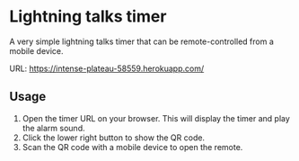 # Lightning talks timer

A very simple lightning talks timer that can be remote-controlled from a mobile device.

URL: https://intense-plateau-58559.herokuapp.com/

## Usage

1. Open the timer URL on your browser. This will display the timer and play the alarm sound.
2. Click the lower right button to show the QR code.
3. Scan the QR code with a mobile device to open the remote.
